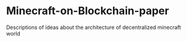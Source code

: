# Minecraft-on-Blockchain-paper
Descriptions of ideas about the architecture of decentralized minecraft world
